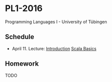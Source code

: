 PL1-2016
========

Programming Languages I - University of Tübingen

Schedule
--------

 * April 11. Lecture: [Introduction](lecturenotes/01-intro.markdown) [Scala Basics](lecturenotes/02-scala-basics.scala)

Homework
--------

TODO